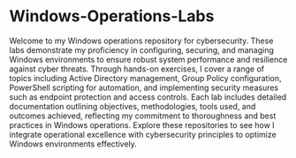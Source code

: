 # Windows-Operations-Labs

Welcome to my  Windows operations repository for cybersecurity. These labs demonstrate my proficiency in configuring, securing, and managing Windows environments to ensure robust system performance and resilience against cyber threats. Through hands-on exercises, I cover a range of topics including Active Directory management, Group Policy configuration, PowerShell scripting for automation, and implementing security measures such as endpoint protection and access controls. Each lab includes detailed documentation outlining objectives, methodologies, tools used, and outcomes achieved, reflecting my commitment to thoroughness and best practices in Windows operations. Explore these repositories to see how I integrate operational excellence with cybersecurity principles to optimize Windows environments effectively.
